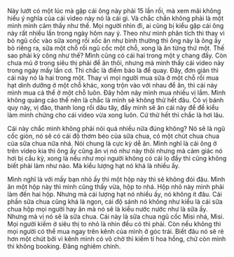 Này lướt có một lúc mà gặp cái ông này phải 15 lần rồi, mà xem mãi không hiểu ý nghĩa của cái video này nó là cái gì. Và chắc chắn không phải là một mình mình cảm thấy như thế. Mọi người nhìn đi, ai cũng bị kiểu gặp cái ông này rất nhiều lần trong ngày hôm nay ý. Theo như mình phân tích thì thay vì bỏ ngũ cốc vào sữa xong rồi xốc ăn như bình thường thì ông này là ông ấy bỏ riêng ra, sữa một chỗ rồi ngũ cốc một chỗ, xong là ăn từng thứ một. Thế sao phải kỳ công như thế? Mình cũng có cái hai trong một y chang đấy. Còn chưa mủ ở trong siêu thị phải để ăn thôi, nhưng mà mình thấy cái video này trong ngày mấy lần cơ. Thì chắc là điềm báo là để quay. Đây, đơn giản thì cái này nó là hai trong một. Thay vì mọi người mua sữa ở một chỗ rồi mua hạt dinh dưỡng ở một chỗ khác, xong trộn vào với nhau để ăn, thì cái này mình mua cả thể ở một chỗ luôn. Đây hôm nãy mình mua nhiều vị lắm. Mình không quảng cáo thế nên là chắc là mình sẽ không thử hết đâu. Có vị bánh quy này, vị đào, thanh long rồi dâu tây, đấy mình sẽ ăn cái này để để kiểu làm minh chứng cho cái video vừa xong luôn. Cứ thử hết thì chắc là hơi lâu. 

Cái này chắc mình không phải nói quá nhiều nữa đúng không? Nó sẽ là ngũ cốc giòn, nó sẽ có cái độ thơm béo của sữa chua, có một chút chua chua của sữa chua nữa nhá. Nói chung là cực kỳ dễ ăn. Mình nghĩ là cái ông ở trên video kia thì ông ấy cũng ăn vị nó như này thôi nhưng mà cảm giác nó hơi bị cầu kỳ, xong là nếu như mọi người không có cái lọ đấy thì cũng không biết phải làm như nào. Mà kiểu lượng hạt nó khá là nhiều ấy.

Mình nghĩ là với mấy bạn nhỏ ấy thì một hộp này thì sẽ không đói đâu. Mình ăn một hộp này thì mình cũng thấy vừa, hộp to nhá. Hộp nhỏ này mình phải làm đến hai hộp. Nhưng mà cái lượng hạt nó nhiều ấy, nó không ít đâu. Cái phần sữa chua cũng khá là ngon, cái độ sánh nó không như kiểu là cái sữa chua hộp mọi người hay ăn mà nó sẽ là kiểu nước nước như là sữa ấy. Nhưng mà vị nó sẽ là sữa chua. Cái này là sữa chua ngũ cốc Misi nhá, Misi. Mọi người kiếm ở siêu thị to nhỏ là nhìn đều có thì phải. Còn nếu không thì mọi người có thể mua ngay trên kênh của mình ở góc trái. Biết đâu nó sẽ rẻ hơn một chút bởi vì kênh mình có vô chờ thì kiếm tí hoa hồng, chứ còn mình thì không booking. Đăng nghiêm chính.